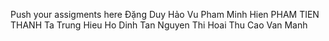 ﻿Push your assigments here
Đặng Duy Hảo
Vu Pham Minh Hien
PHAM TIEN THANH
Ta Trung Hieu
Ho Dinh Tan
Nguyen Thi Hoai Thu
Cao Van Manh
